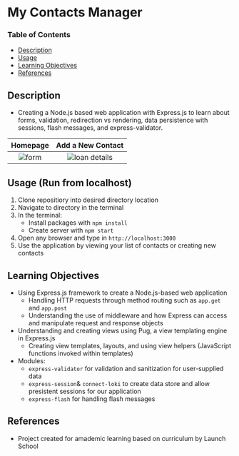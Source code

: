 # My Contacts Manager

### Table of Contents
- [Description](#description)
- [Usage](#usage)
- [Learning Objectives](#learning-objectives)
- [References](#references)

## Description
- Creating a Node.js based web application with Express.js to learn about forms, validation, redirection vs rendering, data persistence with sessions, flash messages, and express-validator. 

| Homepage | Add a New Contact |
| :------: | :----------: |
| ![form](/public/images/contacts.jpg) | ![loan details](/public/images/contact-new.jpg) |

## Usage (Run from localhost)
1. Clone repositiory into desired directory location
2. Navigate to directory in the terminal
3. In the terminal:
	- Install packages with `npm install`
	- Create server with `npm start`
4. Open any browser and type in `http://localhost:3000`
5. Use the application by viewing your list of contacts or creating new contacts

## Learning Objectives
- Using Express.js framework to create a Node.js-based web application
	- Handling HTTP requests through method routing such as `app.get` and `app.post`
	- Understanding the use of middleware and how Express can access and manipulate request and response objects
- Understanding and creating views using Pug, a view templating engine in Express.js
	- Creating view templates, layouts, and using view helpers (JavaScript functions invoked within templates)
- Modules:
	- `express-validator` for validation and sanitization for user-supplied data
	- `express-session`& `connect-loki` to create data store and allow presistent sessions for our application
	- `express-flash` for handling flash messages

## References
- Project created for amademic learning based on curriculum by Launch School